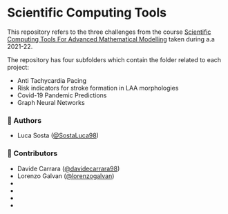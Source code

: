 # Scientific Computing Tools

This repository refers to the three challenges from the course [Scientific Computing Tools For Advanced Mathematical Modelling](https://www4.ceda.polimi.it/manifesti/manifesti/controller/ManifestoPublic.do?EVN_DETTAGLIO_RIGA_MANIFESTO=evento&aa=2021&k_cf=225&k_corso_la=487&k_indir=MST&codDescr=056936&lang=IT&semestre=2&idGruppo=4338&idRiga=274743) taken during a.a 2021-22.

The repository has four subfolders which contain the folder related to each project: 
- Anti Tachycardia Pacing
- Risk indicators for stroke formation in LAA morphologies
- Covid-19 Pandemic Predictions
- Graph Neural Networks

### :speech_balloon: Authors  
- Luca Sosta ([@SostaLuca98](https://github.com/SostaLuca98))

### :speech_balloon: Contributors
- Davide Carrara ([@davidecarrara98](https://gitlab.com/davidecarrara98))
- Lorenzo Galvan ([@lorenzogalvan](https://gitlab.com/lorenzogalvan))
-
-
-
-

